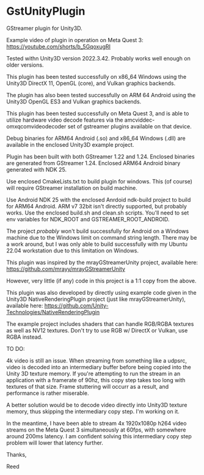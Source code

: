# GstUnityPlugin
GStreamer plugin for Unity3D.

Example video of plugin in operation on Meta Quest 3: https://youtube.com/shorts/b_5GqoxugRI

Tested withn Unity3D version 2022.3.42. Probably works well enough
on older versions. 

This plugin has been tested successfully on x86_64 Windows using the 
Unity3D DirectX 11, OpenGL (core), and Vulkan graphics backends.

The plugin has also been tested successfully on ARM 64 Android using 
the Unity3D OpenGL ES3 and Vulkan graphics backends. 

This plugin has been tested successfully on Meta Quest 3, and is able
to utilize hardware video decode features via the 
amcviddec-omxqcomvideodecoder set of gstreamer plugins available on that
device.

Debug binaries for ARM64 Android (.so) and x86_64 Windows (.dll) are 
available in the enclosed Unity3D example project.

Plugin has been built with both GStreamer 1.22 and 1.24. Enclosed binaries
are generated from GStreamer 1.24. Enclosed ARM64 Android binary generated
with NDK 25. 

Use enclosed CmakeLists.txt to build plugin for windows. This (of course)
will require GStreamer installation on build machine. 

Use Android NDK 25 with the enclosed Anrdoid ndk-build project to build 
for ARM64 Android. ARM v7 32bit isn't directly supported, but probably works.
Use the enclosed build.sh and clean.sh scripts. You'll need to set env
variables for NDK_ROOT and GSTREAMER_ROOT_ANDROID.

The project *probably* won't build successfully for Android on a Windows 
machine due to the Windows limit on command string length. There may be
a work around, but I was only able to build successfully with my 
Ubuntu 22.04 workstation due to this limitation on Windows. 

This plugin was inspired by the mrayGStreamerUnity project,
available here:
https://github.com/mrayy/mrayGStreamerUnity

However, very little (if any) code in this project is a 1:1 copy
from the above. 

This plugin was also developed by directly using example code given in the 
Unity3D NativeRenderingPlugin project (just like mrayGStreamerUnity),
available here:
https://github.com/Unity-Technologies/NativeRenderingPlugin

The example project includes shaders that can handle RGB/RGBA textures
as well as NV12 textures. Don't try to use RGB w/ DirectX or Vulkan,
use RGBA instead.

TO DO:

4k video is still an issue. When streaming from something like a udpsrc,
video is decoded into an intermediary buffer before being copied into the 
Unity 3D texture memory. If you're attempting to run the stream in an 
application with a framerate of 90hz, this copy step takes too long with
textures of that size. Frame stuttering will occurr as a result, and 
performance is rather miserable.

A better solution would be to decode video directly into Unity3D texture 
memory, thus skipping the intermediary copy step. I'm working on it. 

In the meantime, I have been able to stream 4x 1920x1080p h264 video 
streams on the Meta Quest 3 simultaneously at 60fps, with somewhere 
around 200ms latency. I am confident solving this intermediary copy 
step problem will lower that latency further.

Thanks,

Reed
